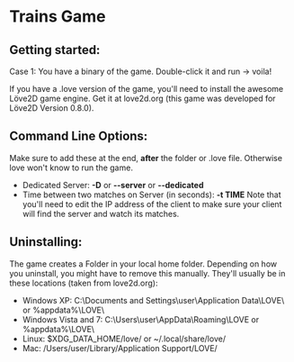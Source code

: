 Trains Game
==============================

Getting started:
------------------------------
Case 1: You have a binary of the game. Double-click it and run -> voila!

If you have a .love version of the game, you'll need to install the awesome Löve2D game engine. Get it at love2d.org (this game was developed for Löve2D Version 0.8.0).

Command Line Options:
------------------------------
Make sure to add these at the end, __after__ the folder or .love file. Otherwise love won't know to run the game.
- Dedicated Server: **-D** or **--server** or **--dedicated**
- Time between two matches on Server (in seconds): **-t TIME**
Note that you'll need to edit the IP address of the client to make sure your client will find the server and watch its matches.

Uninstalling:
------------------------------
The game creates a Folder in your local home folder. Depending on how you uninstall, you might have to remove this manually. They'll usually be in these locations (taken from love2d.org):
- Windows XP: C:\Documents and Settings\user\Application Data\LOVE\ or %appdata%\LOVE\
- Windows Vista and 7: C:\Users\user\AppData\Roaming\LOVE or %appdata%\LOVE\
- Linux: $XDG\_DATA\_HOME/love/ or ~/.local/share/love/
- Mac: /Users/user/Library/Application Support/LOVE/ 
